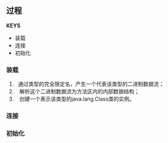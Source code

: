 ## 过程
**KEYS**
- 装载
- 连接
- 初始化

### 装载

1.    通过类型的完全限定名，产生一个代表该类型的二进制数据流；
2.     解析这个二进制数据流为方法区内的内部数据结构；
3.     创建一个表示该类型的java.lang.Class类的实例。


### 连接

### 初始化

